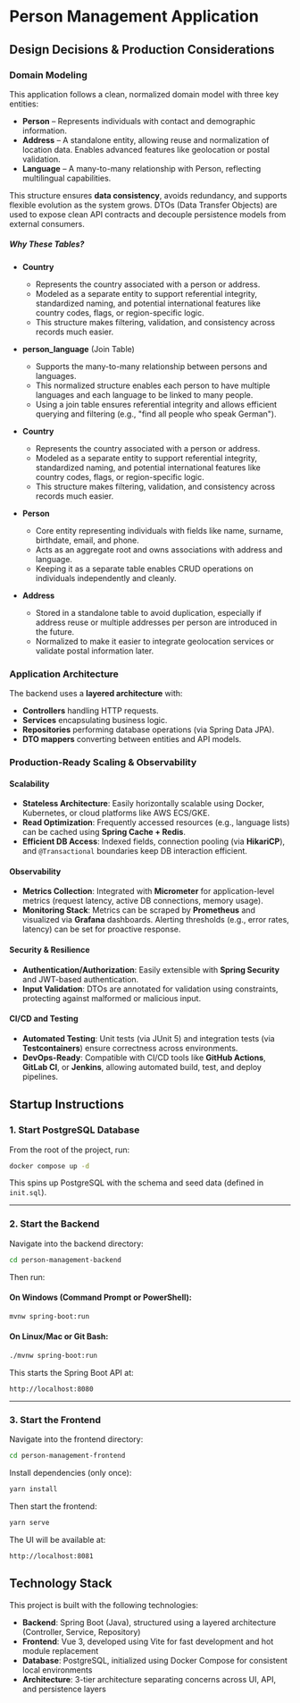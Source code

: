 # Person Management Application

## Design Decisions & Production Considerations

### Domain Modeling

This application follows a clean, normalized domain model with three key entities:

- **Person** – Represents individuals with contact and demographic information.
- **Address** – A standalone entity, allowing reuse and normalization of location data. Enables advanced features like geolocation or postal validation.
- **Language** – A many-to-many relationship with Person, reflecting multilingual capabilities.

This structure ensures **data consistency**, avoids redundancy, and supports flexible evolution as the system grows. DTOs (Data Transfer Objects) are used to expose clean API contracts and decouple persistence models from external consumers.

##### Why These Tables?

- **Country**
  - Represents the country associated with a person or address.
  - Modeled as a separate entity to support referential integrity, standardized naming, and potential international features like country codes, flags, or region-specific logic.
  - This structure makes filtering, validation, and consistency across records much easier.

- **person_language** (Join Table)
  - Supports the many-to-many relationship between persons and languages.
  - This normalized structure enables each person to have multiple languages and each language to be linked to many people.
  - Using a join table ensures referential integrity and allows efficient querying and filtering (e.g., "find all people who speak German").

- **Country**
  - Represents the country associated with a person or address.
  - Modeled as a separate entity to support referential integrity, standardized naming, and potential international features like country codes, flags, or region-specific logic.
  - This structure makes filtering, validation, and consistency across records much easier.


- **Person**
  - Core entity representing individuals with fields like name, surname, birthdate, email, and phone.
  - Acts as an aggregate root and owns associations with address and language.
  - Keeping it as a separate table enables CRUD operations on individuals independently and cleanly.

- **Address**
  - Stored in a standalone table to avoid duplication, especially if address reuse or multiple addresses per person are introduced in the future.
  - Normalized to make it easier to integrate geolocation services or validate postal information later.

### Application Architecture

The backend uses a **layered architecture** with:

- **Controllers** handling HTTP requests.
- **Services** encapsulating business logic.
- **Repositories** performing database operations (via Spring Data JPA).
- **DTO mappers** converting between entities and API models.


### Production-Ready Scaling & Observability

#### Scalability
- **Stateless Architecture**: Easily horizontally scalable using Docker, Kubernetes, or cloud platforms like AWS ECS/GKE.
- **Read Optimization**: Frequently accessed resources (e.g., language lists) can be cached using **Spring Cache + Redis**.
- **Efficient DB Access**: Indexed fields, connection pooling (via **HikariCP**), and `@Transactional` boundaries keep DB interaction efficient.

#### Observability
- **Metrics Collection**: Integrated with **Micrometer** for application-level metrics (request latency, active DB connections, memory usage).
- **Monitoring Stack**: Metrics can be scraped by **Prometheus** and visualized via **Grafana** dashboards. Alerting thresholds (e.g., error rates, latency) can be set for proactive response.

#### Security & Resilience
- **Authentication/Authorization**: Easily extensible with **Spring Security** and JWT-based authentication.
- **Input Validation**: DTOs are annotated for validation using constraints, protecting against malformed or malicious input.

#### CI/CD and Testing
- **Automated Testing**: Unit tests (via JUnit 5) and integration tests (via **Testcontainers**) ensure correctness across environments.
- **DevOps-Ready**: Compatible with CI/CD tools like **GitHub Actions**, **GitLab CI**, or **Jenkins**, allowing automated build, test, and deploy pipelines.

## Startup Instructions

### 1. Start PostgreSQL Database

From the root of the project, run:

```bash
docker compose up -d
```

This spins up PostgreSQL with the schema and seed data (defined in `init.sql`).

---

### 2. Start the Backend

Navigate into the backend directory:

```bash
cd person-management-backend
```

Then run:

#### On Windows (Command Prompt or PowerShell):
```bash
mvnw spring-boot:run
```

#### On Linux/Mac or Git Bash:
```bash
./mvnw spring-boot:run
```

This starts the Spring Boot API at:

```
http://localhost:8080
```

---

### 3. Start the Frontend

Navigate into the frontend directory:

```bash
cd person-management-frontend
```

Install dependencies (only once):

```bash
yarn install
```

Then start the frontend:

```bash
yarn serve
```

The UI will be available at:

```
http://localhost:8081
```

## Technology Stack

This project is built with the following technologies:

- **Backend**: Spring Boot (Java), structured using a layered architecture (Controller, Service, Repository)
- **Frontend**: Vue 3, developed using Vite for fast development and hot module replacement
- **Database**: PostgreSQL, initialized using Docker Compose for consistent local environments
- **Architecture**: 3-tier architecture separating concerns across UI, API, and persistence layers